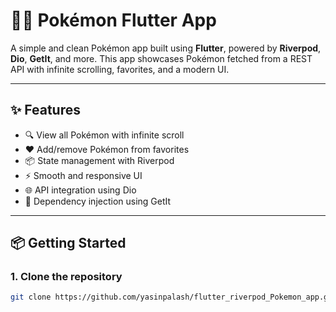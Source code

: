 # 🐱‍👤 Pokémon Flutter App

A simple and clean Pokémon app built using **Flutter**, powered by **Riverpod**, **Dio**, **GetIt**, and more. This app showcases Pokémon fetched from a REST API with infinite scrolling, favorites, and a modern UI.

---

## ✨ Features

- 🔍 View all Pokémon with infinite scroll
- ❤️ Add/remove Pokémon from favorites
- 📦 State management with Riverpod
- ⚡ Smooth and responsive UI
- 🌐 API integration using Dio
- 🔧 Dependency injection using GetIt

---

## 📦 Getting Started

### 1. Clone the repository
```bash
git clone https://github.com/yasinpalash/flutter_riverpod_Pokemon_app.git


